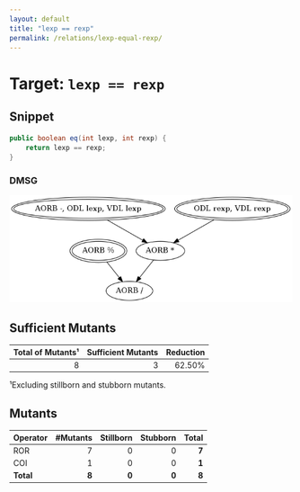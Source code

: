 ```yaml
---
layout: default
title: "lexp == rexp"
permalink: /relations/lexp-equal-rexp/
---
```


# Target: ``lexp == rexp``

## Snippet


```java
public boolean eq(int lexp, int rexp) {
    return lexp == rexp;
}
```


### DMSG

![image](images/dmsg_lexp-plus_rexp.png)

## Sufficient Mutants


|Total of Mutants¹    | Sufficient Mutants |Reduction |
|                ---: |               ---: |     ---: |  
| 8                   | 3                  |62.50%    |

¹Excluding stillborn and stubborn mutants.

## Mutants



| Operator | #Mutants | Stillborn | Stubborn | Total  |
| :---     |     ---: |      ---: |     ---: |   ---: |
| ROR      | 7        | 0         | 0        | **7**  |
| COI      | 1        | 0         | 0        | **1**  |
|**Total** | **8**    | **0**     | **0**    | **8**  |
